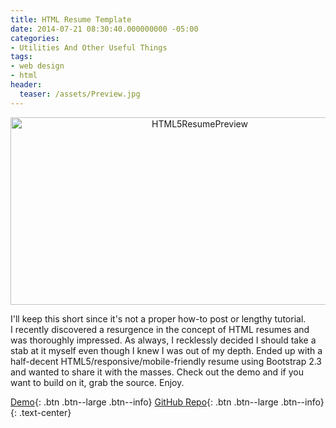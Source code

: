 ```yaml
---
title: HTML Resume Template
date: 2014-07-21 08:30:40.000000000 -05:00
categories:
- Utilities And Other Useful Things
tags:
- web design
- html
header:
  teaser: /assets/Preview.jpg
---
```

<p style="text-align: center;"><a href="http://experimental.alexdglover.com/resume/index.html"><img class="aligncenter wp-image-783 size-full" src="{{ "/assets/Preview.jpg" | absolute_url }}" alt="HTML5ResumePreview" width="590" height="300" /></a></p>
<p>I'll keep this short since it's not a proper how-to post or lengthy tutorial. I recently discovered a resurgence in the concept of HTML resumes and was thoroughly impressed. As always, I recklessly decided I should take a stab at it myself even though I knew I was out of my depth. Ended up with a half-decent HTML5/responsive/mobile-friendly resume using Bootstrap 2.3 and wanted to share it with the masses. Check out the demo and if you want to build on it, grab the source. Enjoy.</p>

[Demo](https://alexdglover.github.io/super-duper-octo-fiesta/){: .btn .btn--large .btn--info}
[GitHub Repo](https://github.com/alexdglover/super-duper-octo-fiesta){: .btn .btn--large .btn--info}
{: .text-center}

